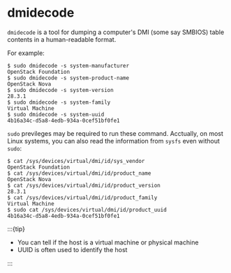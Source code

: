 # dmidecode

`dmidecode` is a tool for dumping a computer's DMI (some say SMBIOS) table contents in a human-readable format.

For example:

```console
$ sudo dmidecode -s system-manufacturer
OpenStack Foundation
$ sudo dmidecode -s system-product-name
OpenStack Nova
$ sudo dmidecode -s system-version
28.3.1
$ sudo dmidecode -s system-family
Virtual Machine
$ sudo dmidecode -s system-uuid
4b16a34c-d5a8-4edb-934a-0cef51bf0fe1
```

`sudo` previleges may be required to run these command. Acctually, on most Linux systems, you can also read the information from `sysfs` even without `sudo`:

```console
$ cat /sys/devices/virtual/dmi/id/sys_vendor
OpenStack Foundation
$ cat /sys/devices/virtual/dmi/id/product_name 
OpenStack Nova
$ cat /sys/devices/virtual/dmi/id/product_version 
28.3.1
$ cat /sys/devices/virtual/dmi/id/product_family 
Virtual Machine
$ sudo cat /sys/devices/virtual/dmi/id/product_uuid 
4b16a34c-d5a8-4edb-934a-0cef51bf0fe1
```

:::{tip}

- You can tell if the host is a virtual machine or physical machine
- UUID is often used to identify the host

:::
